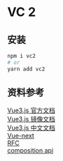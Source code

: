 # VC 2

## 安装

```bash
npm i vc2
# or
yarn add vc2
```

## 资料参考
[Vue3.js 官方文档](http://v3.vuejs.org/)  
[Vue3.js 镜像文档](https://vue3js.cn/docs/)  
[Vue3.js 中文文档](https://vue-docs-next-zh-cn.netlify.app/)  
[Vue-next](https://github.com/vuejs/vue-next)  
[RFC](https://github.com/vuejs/rfcs)  
[composition api](https://composition-api.vuejs.org/)  
